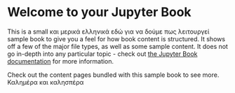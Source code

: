 # Welcome to your Jupyter Book

This is a small και μερικά ελληνικά εδώ για να δούμε πως λειτουργεί sample book to give you a feel for how book content is
structured.
It shows off a few of the major file types, as well as some sample content.
It does not go in-depth into any particular topic - check out [the Jupyter Book documentation](https://jupyterbook.org) for more information.

Check out the content pages bundled with this sample book to see more.
Καλημέρα και καλησπέρα

```{tableofcontents}
```
